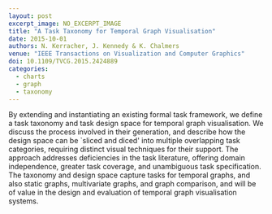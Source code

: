 ```yaml
---
layout: post
excerpt_image: NO_EXCERPT_IMAGE
title: "A Task Taxonomy for Temporal Graph Visualisation"
date: 2015-10-01
authors: N. Kerracher, J. Kennedy & K. Chalmers
venue: "IEEE Transactions on Visualization and Computer Graphics"
doi: 10.1109/TVCG.2015.2424889
categories:
  - charts
  - graph
  - taxonomy
---
```

By extending and instantiating an existing formal task framework, we define a task taxonomy and task design space for temporal graph visualisation. We discuss the process involved in their generation, and describe how the design space can be `sliced and diced' into multiple overlapping task categories, requiring distinct visual techniques for their support. The approach addresses deficiencies in the task literature, offering domain independence, greater task coverage, and unambiguous task specification. The taxonomy and design space capture tasks for temporal graphs, and also static graphs, multivariate graphs, and graph comparison, and will be of value in the design and evaluation of temporal graph visualisation systems.
